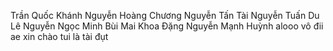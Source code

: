 Trần Quốc Khánh
Nguyễn Hoàng Chương
Nguyễn Tấn Tài
Nguyễn Tuấn Du
Lê Nguyễn Ngọc Minh
Bùi Mai Khoa
Đặng Nguyễn Mạnh Huỳnh
alooo vô đii ae
xin chào tui là tài đụt
